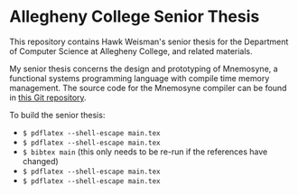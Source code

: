 # Allegheny College Senior Thesis

This repository contains Hawk Weisman's senior thesis for the Department of Computer Science at Allegheny College, and related materials.

My senior thesis concerns the design and prototyping of Mnemosyne, a functional systems programming language with compile time memory management. The source code for the Mnemosyne compiler can be found in [this Git repository](https://github.com/hawkw/mnemosyne).

To build the senior thesis:
  + `$ pdflatex --shell-escape main.tex`
  + `$ pdflatex --shell-escape main.tex`
  + `$ bibtex main` (this only needs to be re-run if the references have changed)
  + `$ pdflatex --shell-escape main.tex`
  + `$ pdflatex --shell-escape main.tex`
